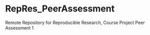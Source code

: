 # RepRes_PeerAssessment
Remote Repository for Reproducible Research, Course Project Peer Assessment 1
